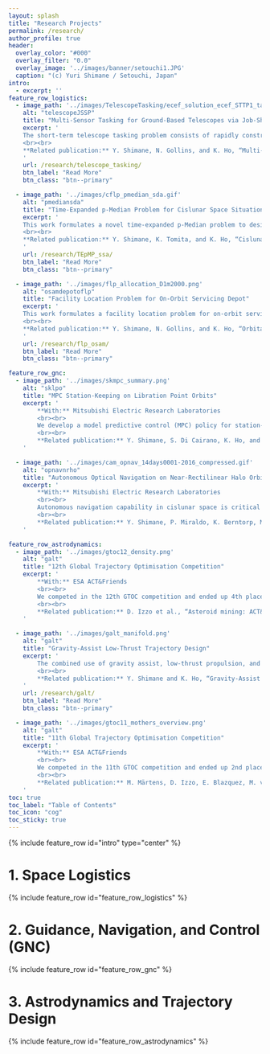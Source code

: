 ```yaml
---
layout: splash
title: "Research Projects"
permalink: /research/
author_profile: true
header:
  overlay_color: "#000"
  overlay_filter: "0.0"
  overlay_image: '../images/banner/setouchi1.JPG'
  caption: "(c) Yuri Shimane / Setouchi, Japan"
intro: 
  - excerpt: ''
feature_row_logistics:
  - image_path: '../images/TelescopeTasking/ecef_solution_ecef_STTP1_targetA_E1_Gurobi_az210.gif'
    alt: "telescopeJSSP"
    title: "Multi-Sensor Tasking for Ground-Based Telescopes via Job-Shop Scheduling Problem"
    excerpt: '
    The short-term telescope tasking problem consists of rapidly constructing a sensor-tasking schedule for observing resident space objects (RSO) passing overhead. Due to the short-term prediction horizon necessitated by this application, motion of RSOs can be assumed to be exactly known, making the prolbem deterministic. We derive a job-shop-scheduling problem for both single and multi-telescope sensor-tasking scenarios. 
    <br><br>
    **Related publication:** Y. Shimane, N. Gollins, and K. Ho, “Multi-Sensor Tasking for Ground-Based Space Situational Awareness via Job-Shop Scheduling Problem,” in AAS/AIAA Space Flight Mechanics Meeting, 2025. Available: [Conference server](https://s3.amazonaws.com/amz.xcdsystem.com/A464D031-C624-C138-7D0E208E29BC4EDD_abstract_File24835/PreprintPaperUploadPDF_321_0103063552.pdf)
    '
    url: /research/telescope_tasking/
    btn_label: "Read More"
    btn_class: "btn--primary"

  - image_path: '../images/cflp_pmedian_sda.gif'
    alt: "pmediansda"
    title: "Time-Expanded p-Median Problem for Cislunar Space Situational Awareness"
    excerpt: '
    This work formulates a novel time-expanded p-Median problem to design space-based observer constellations for Cislunar Space Situational Awareness (CSSA). We also derive a Lagrangean relaxation-based algorithm to rapidly obtain near-optimal solutions. 
    <br><br>
    **Related publication:** Y. Shimane, K. Tomita, and K. Ho, “Cislunar Space Situational Awareness Constellation Design and Planning with Facility Location Problem,” 2024, [Online]. Available: [http://arxiv.org/abs/2408.06238](http://arxiv.org/abs/2408.06238)
    '
    url: /research/TEpMP_ssa/
    btn_label: "Read More"
    btn_class: "btn--primary"

  - image_path: '../images/flp_allocation_D1m2000.png'
    alt: "osamdepotoflp"
    title: "Facility Location Problem for On-Orbit Servicing Depot"
    excerpt: '
    This work formulates a facility location problem for on-orbit servicing depot in Medium Earth Orbit (MEO), considering low-thrust round-trip servicers. 
    <br><br>
    **Related publication:** Y. Shimane, N. Gollins, and K. Ho, “Orbital Facility Location Problem for Satellite Constellation Servicing Depots,” J. Spacecr. Rockets, pp. 1–18, Mar. 2024, doi: 10.2514/1.A35691. [https://arc.aiaa.org/doi/full/10.2514/1.A35691](https://arc.aiaa.org/doi/full/10.2514/1.A35691)
    '
    url: /research/flp_osam/
    btn_label: "Read More"
    btn_class: "btn--primary"

feature_row_gnc:
  - image_path: '../images/skmpc_summary.png'
    alt: "sklpo"
    title: "MPC Station-Keeping on Libration Point Orbits"
    excerpt: '
        **With:** Mitsubishi Electric Research Laboratories
        <br><br>
        We develop a model predictive control (MPC) policy for station-keeping (SK) on a Near-Rectilinear Halo Orbit (NRHO). The proposed policy achieves full-state tracking of a reference NRHO via a two-maneuver control horizon placed one revolution apart. Our method abides by the typical mission requirement that at most one maneuver is used for SK during each NRHO revolution. Simultaneously, the policy has sufficient controllability for full-state tracking, making it immune to phase deviation issues in the along-track direction of the reference NRHO, a common drawback of existing SK methods with a single maneuver per revolution. We report numerical simulations with a navigation filter to demonstrate the MPC’s performance with output feedback. Our approach successfully maintains the spacecraft’s motion in the vicinity of the reference in both space and phase, with tighter tracking than state-of-the-art SK methods and comparable delta-V performance.
        <br><br>
        **Related publication:** Y. Shimane, S. Di Cairano, K. Ho, and A. Weiss, “Output-Feedback Full-State Targeting Model Predictive Control for Station-Keeping on Near-Rectilinear Halo Orbits,” 2025, [Online]. Available: [http://arxiv.org/abs/2502.05013](http://arxiv.org/abs/2502.05013)
    '

  - image_path: '../images/cam_opnav_14days0001-2016_compressed.gif'
    alt: "opnavnrho"
    title: "Autonomous Optical Navigation on Near-Rectilinear Halo Orbit"
    excerpt: '
        **With:** Mitsubishi Electric Research Laboratories
        <br><br>
        Autonomous navigation capability in cislunar space is critical for the safe operation of both uncrewed and crewed spacecraft. This project explores the use of horizon-based optical navigation to autonomously navigate and conduct station-keeping for a spacecraft on the 9:2 Near-Rectilinear Halo Orbit (NRHO) in the full-ephemeris model. 
        <br><br>
        **Related publication:** Y. Shimane, P. Miraldo, K. Berntorp, M. Greiff, P. Elango, and A. Weiss, “High-Fidelity Simulation of Horizon-Based Optical Navigation with Open-Source Software,” in 74th International Astronautical Congress, 2023. Available: [https://www.merl.com/publications/docs/TR2023-128.pdf](https://www.merl.com/publications/docs/TR2023-128.pdf)
    '

feature_row_astrodynamics:
  - image_path: '../images/gtoc12_density.png'
    alt: "galt"
    title: "12th Global Trajectory Optimisation Competition"
    excerpt: '
        **With:** ESA ACT&Friends
        <br><br>
        We competed in the 12th GTOC competition and ended up 4th place overall!
        <br><br>
        **Related publication:** D. Izzo et al., “Asteroid mining: ACT&Friends’ results for the GTOC12 problems,” Astrodynamics, 2025. [10.1007/s42064-024-0204-x](https://link.springer.com/article/10.1007/s42064-024-0204-x)
    '

  - image_path: '../images/galt_manifold.png'
    alt: "galt"
    title: "Gravity-Assist Low-Thrust Trajectory Design"
    excerpt: '
        The combined use of gravity assist, low-thrust propulsion, and manifold capture for interplanetary transfers is studied. This work makes use of the Sims-Flanagan transcription, incorporating parametrization of arrival to a manifold Poincaré section instead of a celestial body. 
        <br><br>
        **Related publication:** Y. Shimane and K. Ho, “Gravity‑Assist Low‑Thrust Inter‑System Trajectory Design with Manifold Captures,” J. Astronaut. Sci., 2022. [https://doi.org/10.1007/s40295-022-00319-x](https://doi.org/10.1007/s40295-022-00319-x)
    '
    url: /research/galt/
    btn_label: "Read More"
    btn_class: "btn--primary"

  - image_path: '../images/gtoc11_mothers_overview.png'
    alt: "galt"
    title: "11th Global Trajectory Optimisation Competition"
    excerpt: '
        **With:** ESA ACT&Friends
        <br><br>
        We competed in the 11th GTOC competition and ended up 2nd place overall!
        <br><br>
        **Related publication:** M. Märtens, D. Izzo, E. Blazquez, M. von Looz, P. Gomez, A. Mergy, G. Accdiarini, C.H. Yam, J. Hernando-Ayuso, Y. Shimane, “The fellowship of the Dyson ring: ACT&Friends’ results and methods for GTOC 11,” Acta Astronaut., no. February, 2022. [https://doi.org/10.1016/j.actaastro.2022.06.025](https://doi.org/10.1016/j.actaastro.2022.06.025)
    '
toc: true
toc_label: "Table of Contents"
toc_icon: "cog"
toc_sticky: true
---
```


{% include feature_row id="intro" type="center" %}

# 1. Space Logistics

{% include feature_row id="feature_row_logistics" %}

# 2. Guidance, Navigation, and Control (GNC)

{% include feature_row id="feature_row_gnc" %}

# 3. Astrodynamics and Trajectory Design

{% include feature_row id="feature_row_astrodynamics" %}